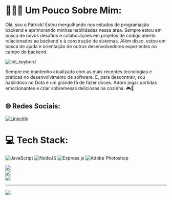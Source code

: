 # 👨🏻‍💻 Um Pouco Sobre Mim:

Olá, sou o Patrick! Estou mergulhando nos estudos de programação backend e aprimorando minhas habilidades nessa área. Sempre estou em busca de novos desafios e colaborações em projetos de código aberto relacionados ao backend e à construção de sistemas. Além disso, estou em busca de ajuda e orientação de outros desenvolvedores experientes no campo do backend.


![loli_keybord](https://media.tenor.com/Tg9tl-eeOb0AAAAC/anime.gif)

Sempre me mantenho atualizado com as mais recentes tecnologias e práticas no desenvolvimento de software. E, para descontrair, sou habilidoso no Dota e um grande fã de fazer doces. Adoro jogar partidas emocionantes e criar sobremesas deliciosas na cozinha. 🎮🍬



## 🌐 Redes Sociais:
[![LinkedIn](https://img.shields.io/badge/LinkedIn-%230077B5.svg?logo=linkedin&logoColor=white)](https://linkedin.com/in/www.linkedin.com/in/patricklaf) 

# 💻 Tech Stack:
![JavaScript](https://img.shields.io/badge/javascript-%23323330.svg?style=flat&logo=javascript&logoColor=%23F7DF1E) ![NodeJS](https://img.shields.io/badge/node.js-6DA55F?style=flat&logo=node.js&logoColor=white) ![Express.js](https://img.shields.io/badge/express.js-%23404d59.svg?style=flat&logo=express&logoColor=%2361DAFB) ![Adobe Photoshop](https://img.shields.io/badge/adobe%20photoshop-%2331A8FF.svg?style=flat&logo=adobe%20photoshop&logoColor=white)

![](https://github-readme-stats.vercel.app/api?username=PatrickLAF2k&theme=highcontrast&hide_border=false&include_all_commits=true&count_private=true)<br/>
![](https://github-readme-streak-stats.herokuapp.com/?user=PatrickLAF2k&theme=highcontrast&hide_border=false)<br/>
![](https://github-readme-stats.vercel.app/api/top-langs/?username=PatrickLAF2k&theme=highcontrast&hide_border=false&include_all_commits=true&count_private=true&layout=compact)

---
[![](https://visitcount.itsvg.in/api?id=PatrickLAF2k&icon=0&color=12)](https://visitcount.itsvg.in)
